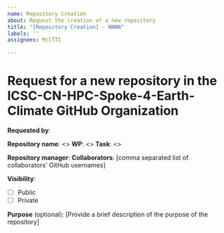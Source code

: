 ```yaml
---
name: Repository Creation
about: Request the creation of a new repository
title: "[Repository Creation] - NNNN"
labels: ''
assignees: MclTTI

---
```


# Request for a new repository in the ICSC-CN-HPC-Spoke-4-Earth-Climate GitHub Organization

**Requested by**: <Your Name>

**Repository name**: <>
**WP**: <>
**Task**: <>

**Repository manager**: <GitHub username of the repository manager>
**Collaborators**: [comma separated list of collaborators' GitHub usernames]

**Visibility**: 
- [ ] Public
- [ ] Private

**Purpose** (optional): [Provide a brief description of the purpose of the repository]
